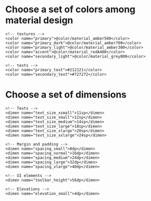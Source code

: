 # Choose a set of colors among material design

	<!-- textures -->
    <color name="primary">@color/material_amber500</color>
    <color name="primary_dark">@color/material_amber700</color>
    <color name="primary_light">@color/material_amber300</color>
    <color name="accent">@color/material_redA400</color>
    <color name="secondary_light">@color/material_grey800</color>	

	<!-- texts -->
    <color name="primary_text">#212121</color>
    <color name="secondary_text">#727272</color>
	
# Choose a set of dimensions

	<!-- Texts -->
    <dimen name="text_size_xsmall">11sp</dimen>
    <dimen name="text_size_small">12sp</dimen>
    <dimen name="text_size_medium">14sp</dimen>
    <dimen name="text_size_large">18sp</dimen>
    <dimen name="text_size_xlarge">20sp</dimen>
    <dimen name="text_size_xxlarge">24sp</dimen>

    <!-- Margin and padding -->
    <dimen name="spacing_small">8dp</dimen>
    <dimen name="spacing_normal">16dp</dimen>
    <dimen name="spacing_medium">24dp</dimen>
    <dimen name="spacing_large">32dp</dimen>
    <dimen name="spacing_xlarge">40dp</dimen>

    <!-- UI elements -->
    <dimen name="toolbar_height">56dp</dimen>

    <!-- Elevations -->
    <dimen name="elevation_small">4dp</dimen>